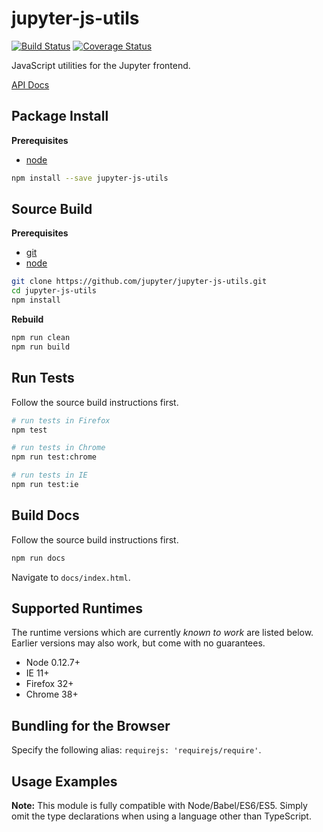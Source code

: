 jupyter-js-utils
================

[![Build Status](https://travis-ci.org/jupyter/jupyter-js-utils.svg)](https://travis-ci.org/jupyter/jupyter-js-utils?branch=master)
[![Coverage Status](https://coveralls.io/repos/jupyter/jupyter-js-utils/badge.svg?branch=master&service=github)](https://coveralls.io/github/jupyter/jupyter-js-utils?branch=master)

JavaScript utilities for the Jupyter frontend.

[API Docs](http://jupyter.github.io/jupyter-js-utils/)


Package Install
---------------

**Prerequisites**
- [node](http://nodejs.org/)

```bash
npm install --save jupyter-js-utils
```


Source Build
------------

**Prerequisites**
- [git](http://git-scm.com/)
- [node](http://nodejs.org/)

```bash
git clone https://github.com/jupyter/jupyter-js-utils.git
cd jupyter-js-utils
npm install
```

**Rebuild**
```bash
npm run clean
npm run build
```


Run Tests
---------

Follow the source build instructions first.

```bash
# run tests in Firefox
npm test

# run tests in Chrome
npm run test:chrome

# run tests in IE
npm run test:ie
```


Build Docs
----------

Follow the source build instructions first.

```bash
npm run docs
```

Navigate to `docs/index.html`.


Supported Runtimes
------------------

The runtime versions which are currently *known to work* are listed below.
Earlier versions may also work, but come with no guarantees.

- Node 0.12.7+
- IE 11+
- Firefox 32+
- Chrome 38+


Bundling for the Browser
------------------------
Specify the following alias: `requirejs: 'requirejs/require'`.


Usage Examples
--------------

**Note:** This module is fully compatible with Node/Babel/ES6/ES5. Simply
omit the type declarations when using a language other than TypeScript.
